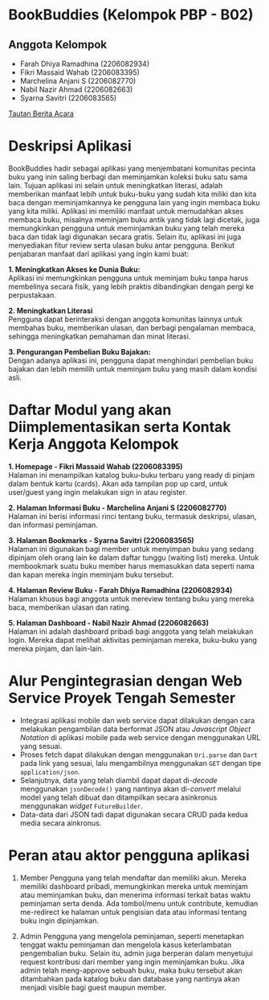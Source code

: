 # BookBuddies (Kelompok PBP - B02)

## Anggota Kelompok
- Farah Dhiya Ramadhina (2206082934)
- Fikri Massaid Wahab (2206083395)
- Marchelina Anjani S (2206082770)
- Nabil Nazir Ahmad (2206082663)
- Syarna Savitri (2206083565)

[Tautan Berita Acara](https://docs.google.com/spreadsheets/d/13ZaBtzo56iSxqGXi13WsE4dDRgZ_6BKtExHsz-Es0MM/edit?usp=sharing)

# Deskripsi Aplikasi
BookBuddies hadir sebagai aplikasi yang menjembatani komunitas pecinta buku yang inin saling berbagi dan meminjamkan koleksi buku satu sama lain. Tujuan aplikasi ini selain untuk meningkatkan literasi, adalah memberikan manfaat lebih untuk buku-buku yang sudah kita miliki dan kita baca dengan meminjamkannya ke pengguna lain yang ingin membaca buku yang kita miliki. Aplikasi ini memiliki manfaat untuk memudahkan akses membaca buku, misalnya meminjam buku antik yang tidak lagi dicetak, juga memungkinkan pengguna untuk meminjamkan buku yang telah mereka baca dan tidak lagi digunakan secara gratis. Selain itu, aplikasi ini juga menyediakan fitur review serta ulasan buku antar pengguna.
Berikut penjabaran manfaat dari aplikasi yang ingin kami buat:

**1. Meningkatkan Akses ke Dunia Buku:**<br>
Aplikasi ini memungkinkan pengguna untuk meminjam buku tanpa harus membelinya secara fisik, yang lebih praktis dibandingkan dengan pergi ke perpustakaan.

**2. Meningkatkan Literasi**<br>
Pengguna dapat berinteraksi dengan anggota komunitas lainnya untuk membahas buku, memberikan ulasan, dan berbagi pengalaman membaca, sehingga meningkatkan pemahaman dan minat literasi.

**3. Pengurangan Pembelian Buku Bajakan:**<br>
Dengan adanya aplikasi ini, pengguna dapat menghindari pembelian buku bajakan dan lebih memilih untuk meminjam buku yang masih dalam kondisi asli.

# Daftar Modul yang akan Diimplementasikan serta Kontak Kerja Anggota Kelompok
**1. Homepage - Fikri Massaid Wahab (2206083395)**<br>
Halaman ini menampilkan katalog buku-buku terbaru yang ready di pinjam dalam bentuk kartu (cards). Akan ada tampilan pop up card, untuk user/guest yang ingin melakukan sign in atau register.

**2. Halaman Informasi Buku - Marchelina Anjani S (2206082770)**<br>
Halaman ini berisi informasi rinci tentang buku, termasuk deskripsi, ulasan, dan informasi peminjaman.

**3. Halaman Bookmarks - Syarna Savitri (2206083565)**<br>
Halaman ini digunakan bagi member untuk menyimpan buku yang sedang dipinjam oleh orang lain ke dalam daftar tunggu (waiting list) mereka. Untuk membookmark suatu buku member harus memasukkan data seperti nama dan kapan mereka ingin meminjam buku tersebut. 

**4. Halaman Review Buku - Farah Dhiya Ramadhina (2206082934)**<br>
Halaman khusus bagi anggota untuk mereview tentang buku yang mereka baca, memberikan ulasan dan rating.

**5. Halaman Dashboard - Nabil Nazir Ahmad (2206082663)**<br>
Halaman ini adalah dashboard pribadi bagi anggota yang telah melakukan login. Mereka dapat melihat aktivitas peminjaman mereka, buku-buku yang mereka pinjam, dan lain-lain.

# Alur Pengintegrasian dengan Web Service Proyek Tengah Semester
- Integrasi aplikasi mobile dan web service dapat dilakukan dengan cara melakukan pengambilan data berformat JSON atau *Javascript Object Notation* di aplikasi mobile pada web service dengan menggunakan URL yang sesuai.
- Proses fetch dapat dilakukan dengan menggunakan `Uri.parse` dan `Dart` pada link yang sesuai, lalu mengambilnya menggunakan `GET` dengan tipe `application/json`.
- Selanjutnya, data yang telah diambil dapat dapat di-*decode* menggunakan `jsonDecode()` yang nantinya akan di-*convert* melalui model yang telah dibuat dan ditampilkan secara asinkronus menggunakan *widget* `FutureBuilder`.
- Data-data dari JSON tadi dapat digunakan secara CRUD pada kedua media secara ainkronus.

# Peran atau aktor pengguna aplikasi

1. Member
Pengguna yang telah mendaftar dan memiliki akun. Mereka memiliki dashboard pribadi, memungkinkan mereka untuk meminjam atau meminjamkan buku, dan menerima informasi terkait batas waktu peminjaman serta denda. Ada tombol/menu untuk contribute, kemudian me-redirect ke halaman untuk pengisian data atau informasi tentang buku ingin dipinjamkan.

2. Admin
Pengguna yang mengelola peminjaman, seperti menetapkan tenggat waktu peminjaman dan mengelola kasus keterlambatan pengembalian buku. Selain itu, admin juga berperan dalam menyetujui request kontribusi dari member yang ingin meminjamkan buku. Jika admin telah meng-approve sebuah buku, maka buku tersebut akan ditambahkan pada katalog buku dan database yang nantinya akan menjadi visible bagi guest maupun member.
